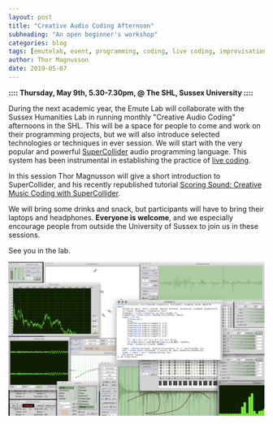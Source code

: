 ```yaml
---
layout: post
title: "Creative Audio Coding Afternoon"
subheading: "An open beginner's workshop"
categories: blog
tags: [emutelab, event, programming, coding, live coding, improvisation, audiovisual]
author: Thor Magnusson
date: 2019-05-07
---
```



**:::: Thursday, May 9th, 5.30-7.30pm, @ The SHL, Sussex University ::::**

During the next academic year, the Emute Lab will collaborate with the Sussex Humanities Lab in running monthly "Creative Audio Coding" afternoons in the SHL. This will be a space for people to come and work on their programming projects, but we will also introduce selected technologies or techniques in ever session. We will start with the very popular and powerful <a href="https://supercollider.github.io">SuperCollider</a> audio programming language. This system has been instrumental in establishing the practice of <a href="http://www.toplap.org">live coding</a>. 

In this session Thor Magnusson will give a short introduction to SuperCollider, and his recently republished tutorial <a href="https://leanpub.com/ScoringSound">Scoring Sound: Creative Music Coding with SuperCollider</a>.

We will bring some drinks and snack, but participants will have to bring their laptops and headphones. **Everyone is welcome**, and we especially encourage people from outside the University of Sussex to join us in these sessions.

See you in the lab.

![SuperCollider](/img/supercollider.png)
